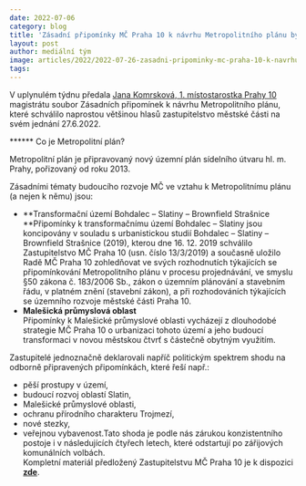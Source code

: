 ```yaml
---
date: 2022-07-06
category: blog
title: 'Zásadní připomínky MČ Praha 10 k návrhu Metropolitního plánu byly zastupitelstvem jednoznačně schváleny'
layout: post
author: mediální tým
image: articles/2022/2022-07-26-zasadni-pripominky-mc-praha-10-k-navrhu-metropolitniho-planu-byly-zastupitelstvem-jednoznacne-schvaleny.jpg
tags:
---
```


V uplynulém týdnu předala  [Jana Komrsková, 1. místostarostka Prahy 10](https://www.facebook.com/komrskova.jana/?__cft__[0]=AZWqvhUr99wmusaGSsQYuWy2pkefKBUbULcig-37v0QXGCNfBQGTvnkVWNByP8laQZRAuJ-ZaTZvDH_1GEzbMvL-z-HavHHyIQVmIv9nONDl__QChsppXE7DPtzCy4CYaQGAdHyCAuDcQI5lN4lcMN3-m2jdPsl9DJYp4IXuOAj2lJaUSluJophEani99YhQi1tIulucTOPihSLWTRY8We77&__tn__=kK*F)  magistrátu soubor Zásadních připomínek k návrhu Metropolitního plánu, které schválilo naprostou většinou hlasů zastupitelstvo městské části na svém jednání 27.6.2022.

****** Co je Metropolitní plán?

Metropolitní plán je připravovaný nový územní plán sídelního útvaru hl. m. Prahy, pořizovaný od roku 2013.

Zásadními tématy budoucího rozvoje MČ ve vztahu k Metropolitnímu plánu (a nejen k němu) jsou:

-   **Transformační území Bohdalec – Slatiny – Brownfield Strašnice  
    **Připomínky k transformačnímu území Bohdalec – Slatiny jsou koncipovány v souladu s urbanistickou studií Bohdalec – Slatiny – Brownfield Strašnice (2019), kterou dne 16. 12. 2019 schválilo Zastupitelstvo MČ Praha 10 (usn. číslo 13/3/2019) a současně uložilo Radě MČ Praha 10 zohledňovat ve svých rozhodnutích týkajících se připomínkování Metropolitního plánu v procesu projednávání, ve smyslu §50 zákona č. 183/2006 Sb., zákon o územním plánování a stavebním řádu, v platném znění (stavební zákon), a při rozhodováních týkajících se územního rozvoje městské části Praha 10.
-   **Malešická průmyslová oblast**  
    Připomínky k Malešické průmyslové oblasti vycházejí z dlouhodobé strategie MČ Praha 10 o urbanizaci tohoto území a jeho budoucí transformaci v novou městskou čtvrť s částečně obytným využitím.

Zastupitelé jednoznačně deklarovali napříč politickým spektrem shodu na odborně připravených připomínkách, které řeší např.:

-   pěší prostupy v území,
-   budoucí rozvoj oblastí Slatin,
-   Malešické průmyslové oblasti,
-   ochranu přírodního charakteru Trojmezí,
-   nové stezky,
-   veřejnou vybavenost.Tato shoda je podle nás zárukou konzistentního postoje i v následujících čtyřech letech, které odstartují po zářijových komunálních volbách.  
    Kompletní materiál předložený Zastupitelstvu MČ Praha 10 je k dispozici  [**zde**](https://praha10.cz/vedeni-a-sprava-mc/zastupitelstvo-mc/usneseni/agenttype/view/usneseni/54357/zastupitelstvo-30-).
